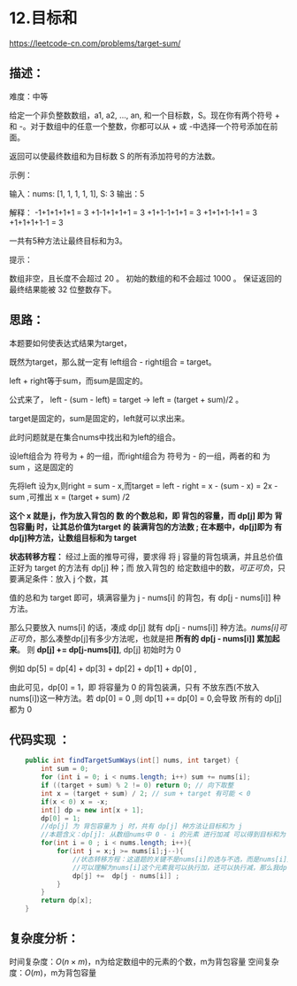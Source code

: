 # 12.目标和
https://leetcode-cn.com/problems/target-sum/

## 描述：
难度：中等

给定一个非负整数数组，a1, a2, ..., an, 和一个目标数，S。现在你有两个符号 + 和 -。对于数组中的任意一个整数，你都可以从 + 或 -中选择一个符号添加在前面。

返回可以使最终数组和为目标数 S 的所有添加符号的方法数。

示例：

输入：nums: [1, 1, 1, 1, 1], S: 3
输出：5

解释：
-1+1+1+1+1 = 3
+1-1+1+1+1 = 3
+1+1-1+1+1 = 3
+1+1+1-1+1 = 3
+1+1+1+1-1 = 3

一共有5种方法让最终目标和为3。

提示：

数组非空，且长度不会超过 20 。
初始的数组的和不会超过 1000 。
保证返回的最终结果能被 32 位整数存下。

## 思路：
本题要如何使表达式结果为target，

既然为target，那么就一定有 left组合 - right组合 = target。

left + right等于sum，而sum是固定的。

公式来了， left - (sum - left) = target -> left = (target + sum)/2 。

target是固定的，sum是固定的，left就可以求出来。

此时问题就是在集合nums中找出和为left的组合。

设left组合为 符号为 + 的一组，而right组合为 符号为 - 的一组，两者的和 为 sum ，这是固定的

先将left 设为x,则right = sum - x,而target = left - right = x - (sum - x) = 2x - sum ,可推出 x = (target + sum) /2

**这个 x 就是 j，作为放入背包的 数 的个数总和，即 背包的容量，而 dp[j] 即为 背包容量j 时，让其总价值为target 的 装满背包的方法数 ; 在本题中，dp[j]即为 有dp[j]种方法，让数组目标和为 target**

**状态转移方程：** 经过上面的推导可得，要求得 将 j 容量的背包填满，并且总价值正好为 target 的方法有 dp[j] 种；而 放入背包的 给定数组中的数，*可正可负*，只要满足条件：放入 j 个数，其

值的总和为 target 即可，填满容量为 j - nums[i] 的背包，有 dp[j - nums[i]] 种方法。

那么只要放入 nums[i] 的话，凑成 dp[j] 就有 dp[j - nums[i]] 种方法。*nums[i]可正可负*，那么凑整dp[j]有多少方法呢，也就是把 **所有的 dp[j - nums[i]] 累加起来**。
则 **dp[j] += dp[j-nums[i]]**, dp[j] 初始时为 0

例如 dp[5] = dp[4] + dp[3] + dp[2] + dp[1] + dp[0] ,

由此可见，dp[0]  = 1，即 将容量为 0 的背包装满，只有 不放东西(不放入 nums[i])这一种方法。若 dp[0] = 0 ,则 dp[1] += dp[0] = 0,会导致 所有的 dp[j] 都为 0

## 代码实现 ：
```java
    public int findTargetSumWays(int[] nums, int target) {
        int sum = 0;
        for (int i = 0; i < nums.length; i++) sum += nums[i];
        if ((target + sum) % 2 != 0) return 0; // 向下取整
        int x = (target + sum) / 2; // sum + target 有可能 < 0
        if(x < 0) x = -x;
        int[] dp = new int[x + 1];
        dp[0] = 1;
        //dp[j] 为 背包容量为 j 时，共有 dp[j] 种方法让目标和为 j
        //本题含义：dp[j]: 从数组nums中 0 - i 的元素 进行加减 可以得到目标和为 j 的方法数量
        for(int i = 0 ; i < nums.length; i++){
            for(int j = x;j >= nums[i];j--){
                //状态转移方程：这道题的关键不是nums[i]的选与不选，而是nums[i]是加还是减
                //可以理解为nums[i]这个元素我可以执行加，还可以执行减，那么我dp[j]的结果值就是加/减之后对应位置的和
                dp[j] +=  dp[j - nums[i]] ;
            }
        }
        return dp[x];
    }
```    
    

## 复杂度分析：
时间复杂度：$O(n × m)$，n为给定数组中的元素的个数，m为背包容量
空间复杂度：$O(m)$，m为背包容量




